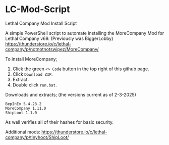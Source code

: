 # LC-Mod-Script
Lethal Company Mod Install Script

A simple PowerShell script to automate installing the MoreCompany Mod for Lethal Company v69.
(Previously was BiggerLobby)
https://thunderstore.io/c/lethal-company/p/notnotnotswipez/MoreCompany/


To install MoreCompany;
1) Click the green `<> Code` button in the top right of this github page.
2) Click `Download ZIP`.
3) Extract.
4) Double click `run.bat`.

Downloads and extracts; (the versions current as of 2-3-2025)
```
BepInEx 5.4.23.2
MoreCompany 1.11.0
ShipLoot 1.1.0
```

As well verifies all of their hashes for basic security.


Additional mods:
https://thunderstore.io/c/lethal-company/p/tinyhoot/ShipLoot/
